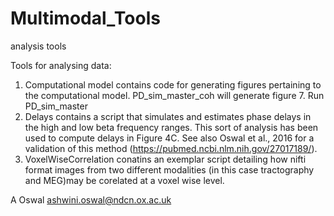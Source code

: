# Multimodal_Tools
 analysis tools

Tools for analysing data:
1) Computational model contains code for generating figures pertaining to the computational model. PD_sim_master_coh will generate figure 7. Run PD_sim_master 
2) Delays contains a script that simulates and estimates phase delays in the high and low beta frequency ranges. This sort of analysis has been used to compute delays in Figure 4C. See also Oswal et al., 2016 for a validation of this method (https://pubmed.ncbi.nlm.nih.gov/27017189/). 
3) VoxelWiseCorrelation conatins an exemplar script detailing how nifti format images from two different modalities (in this case tractography and MEG)may be corelated at a voxel wise level. 

A Oswal
ashwini.oswal@ndcn.ox.ac.uk
